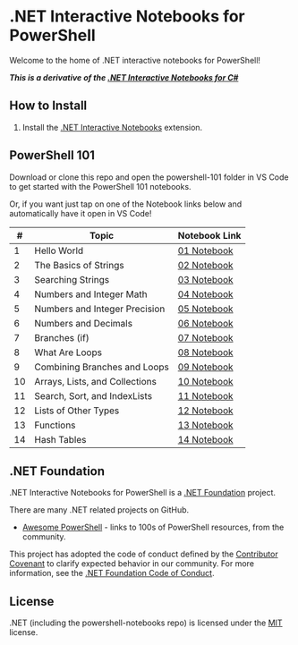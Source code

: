 # .NET Interactive Notebooks for PowerShell

Welcome to the home of .NET interactive notebooks for PowerShell!

***This is a derivative of the [.NET Interactive Notebooks for C#](https://github.com/dotnet/csharp-notebooks)***

## How to Install

1. Install the [.NET Interactive Notebooks](https://marketplace.visualstudio.com/items?itemName=ms-dotnettools.dotnet-interactive-vscode) extension.

## PowerShell 101
Download or clone this repo and open the powershell-101 folder in VS Code to get started with the PowerShell 101 notebooks.

Or, if you want just tap on one of the Notebook links below and automatically have it open in VS Code!

<!-- Needs to be run thru tinyurl
vscode://ms-dotnettools.dotnet-interactive-vscode/openNotebook?url=https://raw.githubusercontent.com/dfinke/powershell-notebooks/master/powershell-101/01-Hello%20World.dib -->

| #  | Topic                           | Notebook Link         
|----|---------------------------------|-----------------------
|  1 | Hello World                     | [01 Notebook](https://tinyurl.com/01-HelloWorld)
|  2 | The Basics of Strings           | [02 Notebook](https://tinyurl.com/02-TheBasicsofStrings)
|  3 | Searching Strings               | [03 Notebook](https://tinyurl.com/03-SearchingStrings)
|  4 | Numbers and Integer Math        | [04 Notebook](https://tinyurl.com/04-NumbersandIntegerMath)
|  5 | Numbers and Integer Precision   | [05 Notebook](https://tinyurl.com/05-NumbersandIntegerPrecision)
|  6 | Numbers and Decimals            | [06 Notebook](https://tinyurl.com/06-NumbersandDecimals)
|  7 | Branches (if)                   | [07 Notebook](https://tinyurl.com/07-Branches)
|  8 | What Are Loops                  | [08 Notebook](https://tinyurl.com/08-WhatAreLoops-a)
|  9 | Combining Branches and Loops    | [09 Notebook](https://tinyurl.com/09-CombiningBranchesandLoops)
| 10 | Arrays, Lists, and Collections  | [10 Notebook](https://tinyurl.com/10-ArraysListsandCollections)
| 11 | Search, Sort, and IndexLists    | [11 Notebook](https://tinyurl.com/11-SearchSortandIndexLists)
| 12 | Lists of Other Types            | [12 Notebook](https://tinyurl.com/12-ListsofOtherTypes)
| 13 | Functions                       | [13 Notebook](https://tinyurl.com/13-Functions)
| 14 | Hash Tables                     | [14 Notebook](https://tinyurl.com/14-Hashtables)

## .NET Foundation

.NET Interactive Notebooks for PowerShell is a [.NET Foundation](https://www.dotnetfoundation.org/projects) project.

There are many .NET related projects on GitHub.

- [Awesome PowerShell](https://github.com/janikvonrotz/awesome-powershell) - links to 100s of PowerShell resources, from the community.

This project has adopted the code of conduct defined by the [Contributor Covenant](http://contributor-covenant.org/) to clarify expected behavior in our community. For more information, see the [.NET Foundation Code of Conduct](http://www.dotnetfoundation.org/code-of-conduct).

## License

.NET (including the powershell-notebooks repo) is licensed under the [MIT](LICENSE) license.
